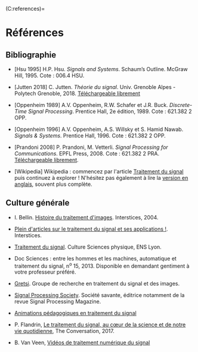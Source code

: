(C:references)=
# Références


## Bibliographie

* [Hsu 1995]
  H.P. Hsu.
  _Signals and Systems_.
  Schaum’s Outline.
  McGraw Hill, 1995.
  Cote : 006.4 HSU.
  
* [Jutten 2018]
  C. Jutten.
  _Théorie du signal_.
  Univ. Grenoble Alpes - Polytech Grenoble, 2018.
  [Téléchargeable librement](https://www.gipsa-lab.grenoble-inp.fr/~christian.jutten/mescours/Cours_Theorie_Signal_2018.pdf)

* [Oppenheim 1989]
  A.V. Oppenheim, R.W. Schafer et J.R. Buck.
  _Discrete-Time Signal Processing_.
  Prentice Hall, 2e édition, 1989.
  Cote : 621.382 2 OPP.

* [Oppenheim 1996]
  A.V. Oppenheim, A.S. Willsky et S. Hamid Nawab.
  _Signals & Systems_.
  Prentice Hall, 1996.
  Cote : 621.382 2 OPP.

* [Prandoni 2008]
  P. Prandoni, M. Vetterli.
  _Signal Processing for Communications_.
  EPFL Press, 2008.
  Cote : 621.382 2 PRA.
  [Téléchargeable librement](https://www.sp4comm.org/download.html).

* [Wikipedia]
  Wikipedia : commencez par l'article [Traitement du signal](https://fr.wikipedia.org/wiki/Traitement_du_signal) puis continuez à explorer !
  N'hésitez pas également à lire la [version en anglais](https://en.wikipedia.org/wiki/Signal_processing), souvent plus complète.


## Culture générale

* I. Bellin. [Histoire du traitement d'images](https://interstices.info/histoire-du-traitement-dimages/). Interstices, 2004.

* [Plein d'articles sur le traitement du signal et ses applications !](https://interstices.info/?s=signal&fwp_sort=date_desc).
  Interstices.

* [Traitement du signal](http://culturesciencesphysique.ens-lyon.fr/dossiersthematiques/traitement-du-signal/). Culture Sciences physique, ENS Lyon.

* Doc Sciences : entre les hommes et les machines, automatique et traitement du signal, n<sup>o</sup> 15, 2013. Disponible en demandant gentiment à votre professeur préféré.

* [Gretsi](http://gretsi.fr/historique). Groupe de recherche en traitement du signal et des images.

* [Signal Processing Society](https://signalprocessingsociety.org/). Société savante, éditrice notamment de la revue Signal Processing Magazine.

* [Animations pédagogiques en traitement du signal](https://vincmazet.github.io/spetsi/)

* P. Flandrin, [Le traitement du signal, au cœur de la science et de notre vie quotidienne](https://theconversation.com/le-traitement-du-signal-au-coeur-de-la-science-et-de-notre-vie-quotidienne-84156),
  The Conversation, 2017.

* B. Van Veen, [Vidéos de traitement numérique du signal](https://www.youtube.com/user/allsignalprocessing)
